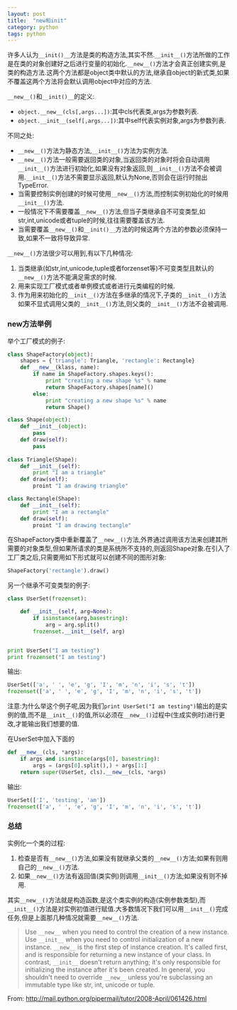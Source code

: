 ```yaml
---
layout: post
title:  "new和init"
category: python
tags: python
---
```


许多人认为`__init()__`方法是类的构造方法,其实不然.`__init__()`方法所做的工作是在类的对象创建好之后进行变量的初始化.`__new__()`方法才会真正创建实例,是类的构造方法.这两个方法都是object类中默认的方法,继承自object的新式类,如果不覆盖这两个方法将会默认调用object中对应的方法.

`__new__()`和`__init()__`的定义:

* `object.__new__(cls[,args...])`:其中cls代表类,args为参数列表.
* `object.__init__(self[,args...])`:其中self代表实例对象,args为参数列表.

不同之处:

* `__new__()`方法为静态方法,`__init__()`方法为实例方法.
* `__new__()`方法一般需要返回类的对象,当返回类的对象时将会自动调用`__init__()`方法进行初始化,如果没有对象返回,则`__init__()`方法不会被调用.`__init__()`方法不需要显示返回,默认为None,否则会在运行时抛出TypeError.
* 当需要控制实例创建的时候可使用`__new__()`方法,而控制实例初始化的时候用`__init__()`方法.
* 一般情况下不需要覆盖`__new__()`方法,但当子类继承自不可变类型,如str,int,unicode或者tuple的时候,往往需要覆盖该方法.
* 当需要覆盖`__new__()`和`__init()__`方法的时候这两个方法的参数必须保持一致,如果不一致将导致异常.

`__new__()`方法很少可以用到,有以下几种情况:

1. 当类继承(如str,int,unicode,tuple或者forzenset等)不可变类型且默认的`__new__()`方法不能满足需求的时候.
2. 用来实现工厂模式或者单例模式或者进行元类编程的时候.
3. 作为用来初始化的`__init__()`方法在多继承的情况下,子类的`__init__()`方法如果不显式调用父类的`__init__()`方法,则父类的`__init__()`方法不会被调用.

### new方法举例

举个工厂模式的例子:

```python
class ShapeFactory(object):
	shapes = {'triangle': Triangle, 'rectangle': Rectangle}
    def __new__(klass, name):
    	if name in ShapeFactory.shapes.keys():
        	print "creating a new shape %s" % name
            return ShapeFactory.shapes[name]()
        else:
        	print "creating a new shape %s" % name
            return Shape()

class Shape(object):
	def __init__(object):
    	pass
    def draw(self):
    	pass
        
class Triangle(Shape):
	def __init__(self):
    	print "I am a triangle"
    def draw(self):
    	proint "I am drawing triangle"

class Rectangle(Shape):
	def __init__(self):
    	print "I am a rectangle"
    def draw(self):
    	proint "I am drawing tectangle"
```

在ShapeFactory类中重新覆盖了`__new__()`方法,外界通过调用该方法来创建其所需要的对象类型,但如果所请求的类是系统所不支持的,则返回Shape对象.在引入了工厂类之后,只需要用如下形式就可以创建不同的图形对象:

```python
ShapeFactory('rectangle').draw()
```

另一个继承不可变类型的例子:

```python
class UserSet(frozenset):

    def __init__(self, arg=None):
        if isinstance(arg,basestring):
            arg = arg.split()
        frozenset.__init__(self, arg)


print UserSet("I am testing")
print frozenset("I am testing")
```

输出:

```python
UserSet(['a', ' ', 'e', 'g', 'I', 'm', 'n', 'i', 's', 't'])
frozenset(['a', ' ', 'e', 'g', 'I', 'm', 'n', 'i', 's', 't'])
```

注意:为什么举这个例子呢,因为我们`print UserSet("I am testing")`输出的是实例的值,而不是`__init__()`的值,所以必须在`__new__()`过程中(生成实例时)进行更改,才能输出我们想要的值.

在UserSet中加入下面的

```python
def __new__(cls, *args):
    if args and isinstance(args[0], basestring):
        args = (args[0].split(),) + args[1:]
    return super(UserSet, cls).__new__(cls, *args)
```

输出:

```python
UserSet(['I', 'testing', 'am'])
frozenset(['a', ' ', 'e', 'g', 'I', 'm', 'n', 'i', 's', 't'])
```

### 总结

实例化一个类的过程:

1. 检查是否有`__new__()`方法,如果没有就继承父类的`__new__()`方法;如果有则用自己的`__new__()`方法.
2. 如果``__new__()``方法有返回值(类实例)则调用`__init__()`方法;如果没有则不掉用.

其实`__new__()`方法就是构造函数,是这个类实例的构造(实例参数类型),而`__init__()`方法是对实例初值进行赋值.大多数情况下我们可以用`__init__()`完成任务,但是上面那几种情况就需要`__new__()`方法.


>Use `__new__` when you need to control the creation of a new instance. Use `__init__` when you need to control initialization of a new instance.
`__new__` is the first step of instance creation. It's called first, and is responsible for returning a new instance of your class. In contrast, `__init__` doesn't return anything; it's only responsible for initializing the instance after it's been created.
In general, you shouldn't need to override `__new__` unless you're subclassing an immutable type like str, int, unicode or tuple.


From: http://mail.python.org/pipermail/tutor/2008-April/061426.html